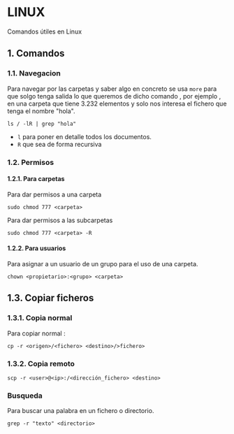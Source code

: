 # LINUX
Comandos útiles en Linux
## 1. Comandos
### 1.1. Navegacion
Para navegar por las carpetas y saber algo en concreto se usa
`more` para que solgo tenga salida lo que queremos de dicho 
comando , por ejemplo , en una carpeta que tiene 3.232 elementos
y solo nos interesa el fichero que tenga el nombre "hola".
```
ls / -lR | grep "hola"
```
 * `l` para poner en detalle todos los documentos.
 * `R` que sea de forma recursiva
 
### 1.2. Permisos
#### 1.2.1. Para carpetas
Para dar permisos a una carpeta 
```
sudo chmod 777 <carpeta>
```
Para dar permisos a las subcarpetas
```
sudo chmod 777 <carpeta> -R
```
#### 1.2.2. Para usuarios
Para asignar a un usuario de un grupo para el uso de una carpeta.
```
chown <propietario>:<grupo> <carpeta> 
```
## 1.3. Copiar ficheros
### 1.3.1. Copia normal
Para copiar normal : 

```
cp -r <origen>/<fichero> <destino>/>fichero>
```
### 1.3.2. Copia remoto
```
scp -r <user>@<ip>:/<dirección_fichero> <destino>
```

### Busqueda

Para buscar una palabra en un fichero o directorio.
```
grep -r "texto" <directorio>
```
